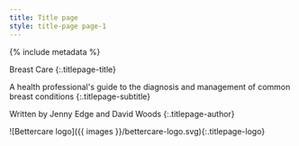 ```yaml
---
title: Title page
style: title-page page-1
---
```


{% include metadata %}

Breast Care
{:.titlepage-title}

A health professional's guide to the diagnosis and management of common breast conditions
{:.titlepage-subtitle}

Written by Jenny Edge and David Woods
{:.titlepage-author}

![Bettercare logo]({{ images }}/bettercare-logo.svg){:.titlepage-logo}
